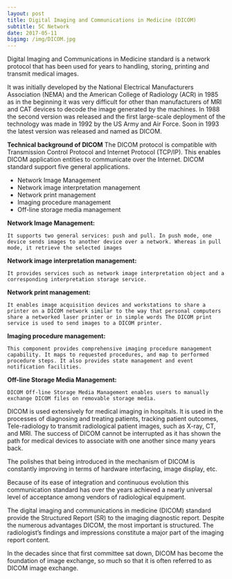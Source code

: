 ```yaml
---
layout: post
title: Digital Imaging and Communications in Medicine (DICOM)
subtitle: 5C Network 
date: 2017-05-11 
bigimg: /img/DICOM.jpg
---
```


Digital Imaging and Communications in Medicine standard is a network protocol that has been used for years to handling, storing, printing and transmit medical images.

It was initially developed by the National Electrical Manufacturers Association (NEMA) and the American College of Radiology (ACR) in 1985 as in the beginning it was very difficult for other than manufacturers of MRI and CAT devices to decode the image generated by the machines.  In 1988 the second version was released and the first large-scale deployment of the technology was made in 1992 by the US Army and Air Force. Soon in 1993 the latest version was released and named as DICOM. 

**Technical background of DICOM**
 The DICOM protocol is compatible with Transmission Control Protocol and Internet Protocol (TCP/IP). This enables DICOM application entities to communicate over the Internet. DICOM standard support five general applications. 
 
* Network Image Management
* Network image interpretation management
* Network print management
* Imaging procedure management
* Off-line storage media management

**Network Image Management:**

    It supports two general services: push and pull. In push mode, one device sends images to another device over a network. Whereas in pull mode, it retrieve the selected images
    
**Network image interpretation management:**

    It provides services such as network image interpretation object and a corresponding interpretation storage service. 
 
**Network print management:**
 
    It enables image acquisition devices and workstations to share a printer on a DICOM network similar to the way that personal computers share a networked laser printer or in simple words The DICOM print service is used to send images to a DICOM printer. 
 
**Imaging procedure management:**
 
    This component provides comprehensive imaging procedure management capability. It maps to requested procedures, and map to performed procedure steps. It also provides state management and event notification facilities.

**Off-line Storage Media Management:**

    DICOM Off-line Storage Media Management enables users to manually exchange DICOM files on removable storage media.

DICOM is used extensively for medical imaging in hospitals. It is used in the processes of diagnosing and treating patients, tracking patient outcomes, Tele-radiology to transmit radiological patient images, such as X-ray, CT, and MRI. The success of DICOM cannot be interrupted as it has shown the path for medical devices to associate with one another since many years back. 

The polishes that being introduced in the mechanism of DICOM is constantly improving in terms of hardware interfacing, image display, etc.

Because of its ease of integration and continuous evolution this communication standard has over the years achieved a nearly universal level of acceptance among vendors of radiological equipment.

The digital imaging and communications in medicine (DICOM) standard provide the Structured Report (SR) to the imaging diagnostic report. Despite the numerous advantages DICOM, the most important is structured. The radiologist’s findings and impressions constitute a major part of the imaging report content. 

In the decades since that first committee sat down, DICOM has become the foundation of image exchange, so much so that it is often referred to as DICOM image exchange.
